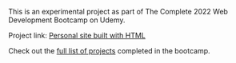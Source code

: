<p>This is an experimental project as part of The Complete 2022 Web Development Bootcamp on Udemy.</p>
<p>Project link: <a href="https://chendweb.github.io/html-personal-site/">Personal site built with HTML</a></p>
<p>Check out the <a href="https://github.com/chendweb/web-dev-udemy-bootcamp">full list of projects</a> completed in the bootcamp.</p>
